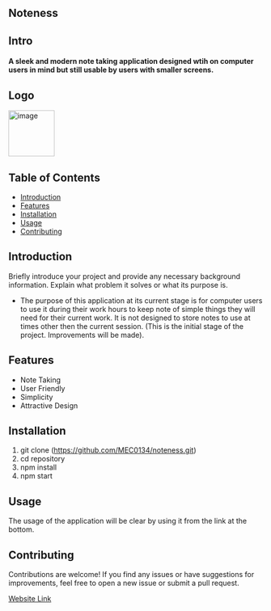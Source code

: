 ## Noteness


## Intro

#### A sleek and modern note taking application designed wtih on computer users in mind but still usable by users with smaller screens. 


## Logo 

<img width="91" alt="image" src="https://github.com/MEC0134/noteness/assets/102277976/0f73d7d1-2a4a-4447-a9d7-c9074ebb4dbc">



## Table of Contents

- [Introduction](#introduction)
- [Features](#features)
- [Installation](#installation)
- [Usage](#usage)
- [Contributing](#contributing)


## Introduction

Briefly introduce your project and provide any necessary background information. Explain what problem it solves or what its purpose is.

- The purpose of this application at its current stage is for computer users to use it during their work hours to keep note of simple things they will need for their current work. It is not designed to store notes to use at times other then the current session. (This is the initial stage of the project. Improvements will be made). 

## Features

- Note Taking
- User Friendly 
- Simplicity
- Attractive Design

## Installation

1. git clone (https://github.com/MEC0134/noteness.git)
2. cd repository
3. npm install
4. npm start

## Usage

The usage of the application will be clear by using it from the link at the bottom.

## Contributing

Contributions are welcome! If you find any issues or have suggestions for improvements, feel free to open a new issue or submit a pull request.

[Website Link](https://mec0134.github.io/noteness/)

